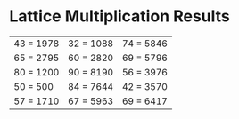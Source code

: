 # Lattice Multiplication Results

|   |   |   |
|---|---|---|
| 43 = 1978 | 32 = 1088 | 74 = 5846 |
| 65 = 2795 | 60 = 2820 | 69 = 5796 |
| 80 = 1200 | 90 = 8190 | 56 = 3976 |
| 50 = 500 | 84 = 7644 | 42 = 3570 |
| 57 = 1710 | 67 = 5963 | 69 = 6417 |

